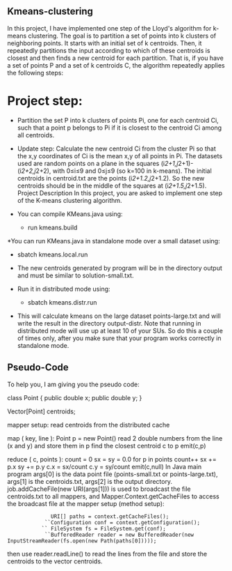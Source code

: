 ## Kmeans-clustering

In this project, I have implemented one step of the Lloyd's algorithm for k-means clustering. The goal is to partition a set of points
into k clusters of neighboring points. It starts with an initial set of k centroids. Then, it repeatedly partitions the input according to which of these centroids is closest and then finds a new centroid for each partition. That is, if you have a set of points P and a set of k centroids C, the algorithm repeatedly applies the following steps:

# Project step:
* Partition the set P into k clusters of points Pi, one for each centroid Ci, such that a point p belongs to Pi if it is closest to the centroid Ci among all centroids.
* Update step: Calculate the new centroid Ci from the cluster Pi so that the x,y coordinates of Ci is the mean x,y of all points in Pi.
The datasets used are random points on a plane in the squares (i*2+1,j*2+1)-(i*2+2,j*2+2), with 0≤i≤9 and 0≤j≤9 (so k=100 in k-means). The initial centroids in centroid.txt are the points (i*2+1.2,j*2+1.2). So the new centroids should be in the middle of the squares at (i*2+1.5,j*2+1.5).
Project Description
In this project, you are asked to implement one step of the K-means clustering algorithm.

* You can compile KMeans.java using:

  * run kmeans.build

*You can run KMeans.java in standalone mode over a small dataset using:
  * sbatch kmeans.local.run

* The new centroids generated by program will be in the directory output and must be similar to solution-small.txt.

* Run it in distributed mode using:
  * sbatch kmeans.distr.run

* This will calculate kmeans on the large dataset points-large.txt and will write the result in the directory output-distr. Note that running in distributed mode will use up at least 10 of your SUs. So do this a couple of times only, after you make sure that your program works correctly in standalone mode.


## Pseudo-Code

To help you, I am giving you the pseudo code:

class Point {
    public double x;
    public double y;
}

Vector[Point] centroids;

mapper setup:
  read centroids from the distributed cache

map ( key, line ):
  Point p = new Point()
  read 2 double numbers from the line (x and y) and store them in p
  find the closest centroid c to p
  emit(c,p)

reduce ( c, points ):
  count = 0
  sx = sy = 0.0
  for p in points
      count++
      sx += p.x
      sy += p.y
  c.x = sx/count
  c.y = sy/count
  emit(c,null)
In Java main program args[0] is the data point file (points-small.txt or points-large.txt), args[1] is the centroids.txt, args[2] is the output directory. job.addCacheFile(new URI(args[1])) is used to broadcast the file centroids.txt to all mappers, and Mapper.Context.getCacheFiles to access the broadcast file at the mapper setup (method setup):
                
                  URI[] paths = context.getCacheFiles();
                ``Configuration conf = context.getConfiguration();
               `` FileSystem fs = FileSystem.get(conf); 
                ``BufferedReader reader = new BufferedReader(new InputStreamReader(fs.open(new Path(paths[0]))));

then use reader.readLine() to read the lines from the file and store the centroids to the vector centroids.

